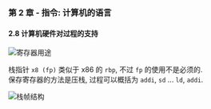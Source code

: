 ### 第 2 章 - 指令: 计算机的语言

#### 2.8 计算机硬件对过程的支持
![寄存器用途](https://s2.loli.net/2023/10/21/qiFMoDuTBJj3W6n.png)

栈指针 `x8 (fp)` 类似于 x86 的 `rbp`, 不过 `fp` 的使用不是必须的.  
保存寄存器的方法是压栈, 过程可以概括为 `addi`, `sd` ... `ld`, `addi`.  

![栈帧结构](https://s2.loli.net/2023/10/21/XrOCHP3GjcYL5pQ.png)  
